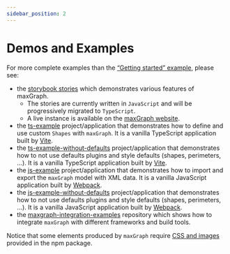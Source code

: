 ```yaml
---
sidebar_position: 2
---
```


# Demos and Examples
[//]: # (extract of <rootdir>/README.md)
For more complete examples than the [“Getting started” example](./manual/getting-started.md), please see:

- the [storybook stories](https://github.com/maxGraph/maxGraph/tree/main/packages/html/stories) which demonstrates various features of maxGraph.
  - The stories are currently written in `JavaScript` and will be progressively migrated to `TypeScript`.
  - A live instance is available on the [maxGraph website](https://maxgraph.github.io/maxGraph/demo).
- the [ts-example](https://github.com/maxGraph/maxGraph/tree/main/packages/ts-example) project/application that demonstrates how to define and use custom `Shapes` with `maxGraph`. It is a vanilla TypeScript application built by [Vite](https://vitejs.dev/).
- the [ts-example-without-defaults](https://github.com/maxGraph/maxGraph/tree/main/packages/ts-example-without-defaults) project/application that demonstrates how to not use defaults plugins and style defaults (shapes, perimeters, ...). It is a vanilla TypeScript application built by [Vite](https://vitejs.dev/).
- the [js-example](https://github.com/maxGraph/maxGraph/tree/main/packages/js-example) project/application that demonstrates how to import and export the `maxGraph` model with XML data. It is a vanilla JavaScript application built by [Webpack](https://webpack.js.org/).
- the [js-example-without-defaults](https://github.com/maxGraph/maxGraph/tree/main/packages/js-example-without-defaults) project/application that demonstrates how to not use defaults plugins and style defaults (shapes, perimeters, ...). It is a vanilla JavaScript application built by [Webpack](https://webpack.js.org/).
- the [maxgraph-integration-examples](https://github.com/maxGraph/maxgraph-integration-examples) repository which shows how to integrate `maxGraph` with different frameworks and build tools.


Notice that some elements produced by `maxGraph` require [CSS and images](./usage/css-and-images.md) provided in the npm package.

[//]: # (END OF 'extract of <rootdir>/README.md')
